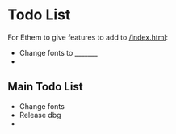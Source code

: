 
# Todo List

For Ethem to give features to add to [/index.html](/index.html):

* Change fonts to _______
* 

## Main Todo List

* Change fonts
* Release dbg
* 

